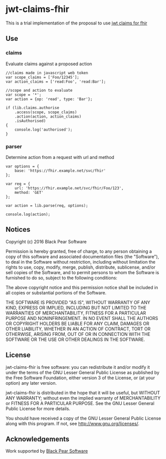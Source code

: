 # jwt-claims-fhir
This is a trial implementation of the proposal to use [jwt claims for fhir](./jwt-claims-fhir.md)

## Use

### claims
Evaluate claims against a proposed action

    //claims made in javascript web token
    var scope_claims = ['Foo/12345'];
    var action_claims = ['read:Foo', 'read:Bar'];

    //scope and action to evaluate
    var scope = '*';
    var action = {op: 'read', type: 'Bar'};

    if (lib.claims.authorise
        .access(scope, scope_claims)
        .action(action, action_claims)
        .isAuthorised)
    {
        console.log('authorised');
    }

### parser
Determine action from a request with url and method

    var options = {
        base: 'https://fhir.example.net/svc/fhir'
    };

    var req = {
        url: 'https://fhir.example.net/svc/fhir/Foo/123',
        method: 'GET'
    };

    var action = lib.parse(req, options);

    console.log(action);

## Notices

Copyright (c) 2016 Black Pear Software

Permission is hereby granted, free of charge, to any person obtaining a copy of this software and associated documentation files (the "Software"), to deal in the Software without restriction, including without limitation the rights to use, copy, modify, merge, publish, distribute, sublicense, and/or sell copies of the Software, and to permit persons to whom the Software is furnished to do so, subject to the following conditions:

The above copyright notice and this permission notice shall be included in all copies or substantial portions of the Software.

THE SOFTWARE IS PROVIDED "AS IS", WITHOUT WARRANTY OF ANY KIND, EXPRESS OR IMPLIED, INCLUDING BUT NOT LIMITED TO THE WARRANTIES OF MERCHANTABILITY, FITNESS FOR A PARTICULAR PURPOSE AND NONINFRINGEMENT. IN NO EVENT SHALL THE AUTHORS OR COPYRIGHT HOLDERS BE LIABLE FOR ANY CLAIM, DAMAGES OR OTHER LIABILITY, WHETHER IN AN ACTION OF CONTRACT, TORT OR OTHERWISE, ARISING FROM, OUT OF OR IN CONNECTION WITH THE SOFTWARE OR THE USE OR OTHER DEALINGS IN THE SOFTWARE.

## License
jwt-claims-fhir is free software: you can redistribute it and/or modify
it under the terms of the GNU Lesser General Public License as published by
the Free Software Foundation, either version 3 of the License, or
(at your option) any later version.

jwt-claims-fhir is distributed in the hope that it will be useful,
but WITHOUT ANY WARRANTY; without even the implied warranty of
MERCHANTABILITY or FITNESS FOR A PARTICULAR PURPOSE.  See the
GNU Lesser General Public License for more details.

You should have received a copy of the GNU Lesser General Public License
along with this program.  If not, see <http://www.gnu.org/licenses/>.

## Acknowledgements

Work supported by [Black Pear Software](https://www.blackpear.com)
